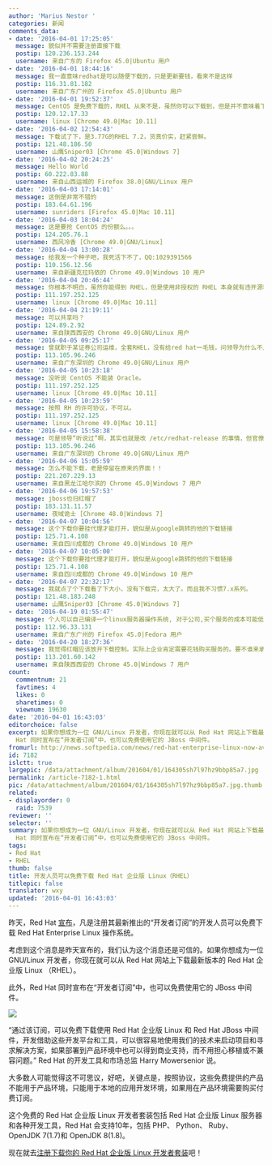 ```yaml
---
author: 'Marius Nestor '
categories: 新闻
comments_data:
- date: '2016-04-01 17:25:05'
  message: 貌似并不需要注册直接下载
  postip: 120.236.153.244
  username: 来自广东的 Firefox 45.0|Ubuntu 用户
- date: '2016-04-01 18:44:16'
  message: 我一直意味redhat是可以随便下载的，只是更新要钱，看来不是这样
  postip: 116.31.81.182
  username: 来自广东广州的 Firefox 45.0|Ubuntu 用户
- date: '2016-04-01 19:52:37'
  message: CentOS 是免费下载的，RHEL 从来不是，虽然你可以下载到，但是并不意味着下载到的是合法的。
  postip: 120.12.17.33
  username: linux [Chrome 49.0|Mac 10.11]
- date: '2016-04-02 12:54:43'
  message: 下载试了下，是3.77G的RHEL 7.2，货真价实，赶紧尝鲜。
  postip: 121.48.186.50
  username: 山鹰Sniper03 [Chrome 45.0|Windows 7]
- date: '2016-04-02 20:24:25'
  message: Hello World
  postip: 60.222.83.88
  username: 来自山西运城的 Firefox 38.0|GNU/Linux 用户
- date: '2016-04-03 17:14:01'
  message: 这倒是非常不错的
  postip: 183.64.61.196
  username: sunriders [Firefox 45.0|Mac 10.11]
- date: '2016-04-03 18:04:24'
  message: 这是要抢 CentOS 的份额么。。。
  postip: 124.205.76.1
  username: 西风冷香 [Chrome 49.0|GNU/Linux]
- date: '2016-04-04 13:00:28'
  message: 给我发一个种子吧，我死活下不了，QQ:1029391566
  postip: 110.156.12.56
  username: 来自新疆克拉玛依的 Chrome 49.0|Windows 10 用户
- date: '2016-04-04 20:46:44'
  message: 你根本不明白，虽然你能得到 RHEL，但是使用非授权的 RHEL 本身就有违开源精神。
  postip: 111.197.252.125
  username: linux [Chrome 49.0|Mac 10.11]
- date: '2016-04-04 21:19:11'
  message: 可以共享吗？
  postip: 124.89.2.92
  username: 来自陕西西安的 Chrome 49.0|GNU/Linux 用户
- date: '2016-04-05 09:25:17'
  message: 曾就职于某证券公司运维，全套RHEL，没有给red hat一毛钱，问领导为什么不用centos，领导说因为centos装不了oracle数据库，好吧无语了，然后毫无疑问，使用oracle也没有给到甲骨文一毛钱。
  postip: 113.105.96.246
  username: 来自广东深圳的 Chrome 49.0|GNU/Linux 用户
- date: '2016-04-05 10:23:18'
  message: 没听说 CentOS 不能装 Oracle。
  postip: 111.197.252.125
  username: linux [Chrome 49.0|Mac 10.11]
- date: '2016-04-05 10:23:59'
  message: 按照 RH 的许可协议，不可以。
  postip: 111.197.252.125
  username: linux [Chrome 49.0|Mac 10.11]
- date: '2016-04-05 15:58:38'
  message: 可是领导“听说过”啊，其实也就是改 /etc/redhat-release 的事情，但官僚主义么，不用解释了吧。
  postip: 113.105.96.246
  username: 来自广东深圳的 Chrome 49.0|GNU/Linux 用户
- date: '2016-04-06 15:05:59'
  message: 怎么不能下载，老是停留在原来的界面！！
  postip: 221.207.229.13
  username: 来自黑龙江哈尔滨的 Chrome 45.0|Windows 7 用户
- date: '2016-04-06 19:57:53'
  message: jboss也归红帽了
  postip: 183.131.11.57
  username: 夜域诡士 [Chrome 48.0|Windows 7]
- date: '2016-04-07 10:04:56'
  message: 这个下载你要挂代理才能打开，貌似是从google跳转的他的下载链接
  postip: 125.71.4.108
  username: 来自四川成都的 Chrome 49.0|Windows 10 用户
- date: '2016-04-07 10:05:00'
  message: 这个下载你要挂代理才能打开，貌似是从google跳转的他的下载链接
  postip: 125.71.4.108
  username: 来自四川成都的 Chrome 49.0|Windows 10 用户
- date: '2016-04-07 22:32:17'
  message: 我就点了个下载看了下大小，没有下载完，太大了。而且我不习惯7.x系列。
  postip: 121.48.183.248
  username: 山鹰Sniper03 [Chrome 45.0|Windows 7]
- date: '2016-04-19 01:55:47'
  message: 个人可以自己编译一个linux服务器操作系统, 对于公司,买个服务的成本可能低于自己编译所花的人力和时间. 比是red hat使用自动编译系统.
  postip: 112.96.33.131
  username: 来自广东广州的 Firefox 45.0|Fedora 用户
- date: '2016-04-20 18:27:36'
  message: 我觉得红帽应该放开下载控制。实际上企业肯定需要花钱购买服务的。要不谁来承担责任。
  postip: 113.201.60.142
  username: 来自陕西西安的 Chrome 45.0|Windows 7 用户
count:
  commentnum: 21
  favtimes: 4
  likes: 0
  sharetimes: 0
  viewnum: 19630
date: '2016-04-01 16:43:03'
editorchoice: false
excerpt: 如果你想成为一位 GNU/Linux 开发者，你现在就可以从 Red Hat 网站上下载最新版本的 Red Hat 企业版 Linux （RHEL）。此外，Red
  Hat 同时宣布在“开发者订阅”中，也可以免费使用它的 JBoss 中间件。
fromurl: http://news.softpedia.com/news/red-hat-enterprise-linux-now-available-for-free-for-registered-developers-502450.shtml
id: 7182
islctt: true
largepic: /data/attachment/album/201604/01/164305sh7l97hz9bbp85a7.jpg
permalink: /article-7182-1.html
pic: /data/attachment/album/201604/01/164305sh7l97hz9bbp85a7.jpg.thumb.jpg
related:
- displayorder: 0
  raid: 7539
reviewer: ''
selector: ''
summary: 如果你想成为一位 GNU/Linux 开发者，你现在就可以从 Red Hat 网站上下载最新版本的 Red Hat 企业版 Linux （RHEL）。此外，Red
  Hat 同时宣布在“开发者订阅”中，也可以免费使用它的 JBoss 中间件。
tags:
- Red Hat
- RHEL
thumb: false
title: 开发人员可以免费下载 Red Hat 企业版 Linux（RHEL）
titlepic: false
translator: wxy
updated: '2016-04-01 16:43:03'
---
```


昨天，Red Hat [宣布](http://www.redhat.com/en/about/press-releases/red-hat-expands-red-hat-developer-program-no-cost-red-hat-enterprise-linux-developer-subscription)，凡是注册其最新推出的“开发者订阅”的开发人员可以免费下载 Red Hat Enterprise Linux 操作系统。


考虑到这个消息是昨天宣布的，我们认为这个消息还是可信的。如果你想成为一位 GNU/Linux 开发者，你现在就可以从 Red Hat 网站上下载最新版本的 Red Hat 企业版 Linux （RHEL）。


此外，Red Hat 同时宣布在“开发者订阅”中，也可以免费使用它的 JBoss 中间件。


![](/data/attachment/album/201604/01/164305sh7l97hz9bbp85a7.jpg)


“通过该订阅，可以免费下载使用 Red Hat 企业版 Linux 和 Red Hat JBoss 中间件，开发借助这些开发平台和工具，可以很容易地使用我们的技术来启动项目和寻求解决方案，如果部署到产品环境中也可以得到商业支持，而不用担心移植或不兼容问题。” Red Hat 的开发工具和市场总监 Harry Mowersenior 说。


大多数人可能觉得这不可思议，好吧，关键点是，按照协议，这些免费提供的产品不能用于产品环境，只能用于本地的应用开发环境，如果用在产品环境需要购买付费订阅。


这个免费的 Red Hat 企业版 Linux 开发者套装包括 Red Hat 企业版 Linux 服务器和各种开发工具，Red Hat 会支持10年，包括 PHP、 Python、 Ruby、 OpenJDK 7(1.7)和 OpenJDK 8(1.8)。


现在就去[注册下载你的 Red Hat 企业版 Linux 开发者套装](http://developers.redhat.com/products/rhel/get-started/)吧！
